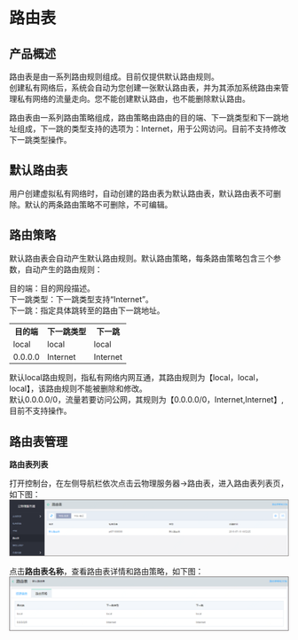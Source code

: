 # 路由表

## 产品概述

路由表是由一系列路由规则组成。目前仅提供默认路由规则。<br/>
创建私有网络后，系统会自动为您创建一张默认路由表，并为其添加系统路由来管理私有网络的流量走向。您不能创建默认路由，也不能删除默认路由。<br/>

路由表由一系列路由策略组成，路由策略由路由的目的端、下一跳类型和下一跳地址组成，下一跳的类型支持的选项为：Internet，用于公网访问。目前不支持修改下一跳类型操作。<br/>

## 默认路由表

用户创建虚拟私有网络时，自动创建的路由表为默认路由表，默认路由表不可删除。默认的两条路由策略不可删除，不可编辑。<br/>

## 路由策略

默认路由表会自动产生默认路由规则。默认路由策略，每条路由策略包含三个参数，自动产生的路由规则：<br/>

目的端：目的网段描述。<br/>
下一跳类型：下一跳类型支持“Internet”。<br/>
下一跳：指定具体跳转至的路由下一跳地址。<br/>

<table>
    <tr>
      <th>目的端</th>
      <th>下一跳类型</th>
      <th>下一跳</th>
    </tr>
    <tr>
      <td>local</td>
      <td>local</td>
      <td>local</td>
    </tr>
    <tr>
      <td>0.0.0.0</td>
      <td>Internet</td>
      <td>Internet</td>
    </tr>
  </table>

默认local路由规则，指私有网络内网互通，其路由规则为【local，local，local】，该路由规则不能被删除和修改。<br/>
默认0.0.0.0/0，流量若要访问公网，其规则为【0.0.0.0/0，Internet,Internet】,目前不支持操作。<br/>

## 路由表管理

**路由表列表**

打开控制台，在左侧导航栏依次点击云物理服务器->路由表，进入路由表列表页，如下图：<br/>
![路由列表](../../Image/route%20table%20list.png)

点击**路由表名称**，查看路由表详情和路由策略，如下图：<br/>
![路由策略](../../Image/route%20table%20describe.png)





